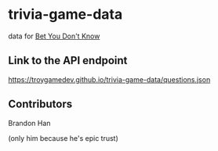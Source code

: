 # trivia-game-data
data for [Bet You Don't Know](https://github.com/troygamedev/bet-you-dont-know)

## Link to the API endpoint
https://troygamedev.github.io/trivia-game-data/questions.json

## Contributors
Brandon Han

(only him because he's epic trust)